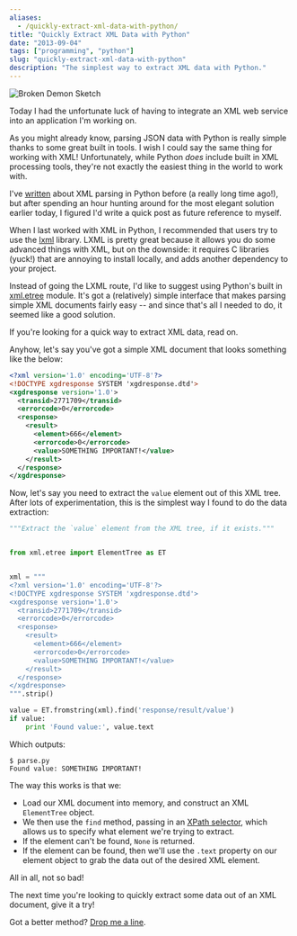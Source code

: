 ```yaml
---
aliases:
  - /quickly-extract-xml-data-with-python/
title: "Quickly Extract XML Data with Python"
date: "2013-09-04"
tags: ["programming", "python"]
slug: "quickly-extract-xml-data-with-python"
description: "The simplest way to extract XML data with Python."
---
```



![Broken Demon Sketch][]


Today I had the unfortunate luck of having to integrate an XML web service into
an application I'm working on.

As you might already know, parsing JSON data with Python is really simple thanks
to some great built in tools.  I wish I could say the same thing for working
with XML!  Unfortunately, while Python *does* include built in XML processing
tools, they're not exactly the easiest thing in the world to work with.

I've [written][] about XML parsing in Python before (a really long time ago!),
but after spending an hour hunting around for the most elegant solution earlier
today, I figured I'd write a quick post as future reference to myself.

When I last worked with XML in Python, I recommended that users try to use the
[lxml][] library.  LXML is pretty great because it allows you do some advanced
things with XML, but on the downside: it requires C libraries (yuck!) that are
annoying to install locally, and adds another dependency to your project.

Instead of going the LXML route, I'd like to suggest using Python's built in
[xml.etree][] module.  It's got a (relatively) simple interface that makes
parsing simple XML documents fairly easy -- and since that's all I needed to do,
it seemed like a good solution.

If you're looking for a quick way to extract XML data, read on.

Anyhow, let's say you've got a simple XML document that looks something like the
below:

```xml
<?xml version='1.0' encoding='UTF-8'?>
<!DOCTYPE xgdresponse SYSTEM 'xgdresponse.dtd'>
<xgdresponse version='1.0'>
  <transid>2771709</transid>
  <errorcode>0</errorcode>
  <response>
    <result>
      <element>666</element>
      <errorcode>0</errorcode>
      <value>SOMETHING IMPORTANT!</value>
    </result>
  </response>
</xgdresponse>
```

Now, let's say you need to extract the `value` element out of this XML tree.
After lots of experimentation, this is the simplest way I found to do the data
extraction:

```python
"""Extract the `value` element from the XML tree, if it exists."""


from xml.etree import ElementTree as ET


xml = """
<?xml version='1.0' encoding='UTF-8'?>
<!DOCTYPE xgdresponse SYSTEM 'xgdresponse.dtd'>
<xgdresponse version='1.0'>
  <transid>2771709</transid>
  <errorcode>0</errorcode>
  <response>
    <result>
      <element>666</element>
      <errorcode>0</errorcode>
      <value>SOMETHING IMPORTANT!</value>
    </result>
  </response>
</xgdresponse>
""".strip()

value = ET.fromstring(xml).find('response/result/value')
if value:
    print 'Found value:', value.text
```

Which outputs:

```console
$ parse.py
Found value: SOMETHING IMPORTANT!
```

The way this works is that we:

- Load our XML document into memory, and construct an XML `ElementTree` object.
- We then use the `find` method, passing in an [XPath selector][], which allows
  us to specify what element we're trying to extract.
- If the element can't be found, `None` is returned.
- If the element can be found, then we'll use the `.text` property on our
  element object to grab the data out of the desired XML element.

All in all, not so bad!

The next time you're looking to quickly extract some data out of an XML
document, give it a try!

Got a better method?  [Drop me a line][].


  [Broken Demon Sketch]: /static/blog/images/2013/broken-demon-sketch.png "Broken Demon Sketch"
  [written]: {filename}/articles/2010/basic-xml-parsing-with-python-and-lxml.md "Basic XML Parsing With Python and LXML"
  [lxml]: http://lxml.de/ "Python LXML"
  [xml.etree]: http://docs.python.org/2/library/xml.etree.elementtree.html "Python xml.etree"
  [XPath selector]: http://docs.python.org/2/library/xml.etree.elementtree.html#elementtree-xpath "XPath Selector"
  [Drop me a line]: mailto:r@rdegges.com "Randall Degges' Email"
